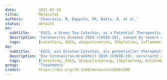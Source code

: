 ```yaml
---
date:          2021-02-24
title:         Molecules
authors:       'Chourasia, M, Koppula, PR, Battu, A, et al.'
status:        default
en:
  subtitle:    'EGCG, a Green Tea Catechin, as a Potential Therapeutic Agent for Symptomatic and Asymptomatic SARS-CoV-2 Infection'
  description: 'Coronavirus disease 2019 (COVID-19), caused by severe acute respiratory syndrome coronavirus 2 (SARS-CoV-2), has emerged to be the greatest threat to humanity in the modern world and has claimed nearly 2.2 million lives worldwide. The United States alone accounts for more than one fourth of 100 million COVID-19 cases across the globe. Although vaccination against SARS-CoV-2 has begun, its efficacy in preventing a new or repeat COVID-19 infection in immunized individuals is yet to be determined. Calls for repurposing of existing, approved, drugs that target the inflammatory condition in COVID-19 are growing. Our initial gene ontology analysis predicts a similarity between SARS-CoV-2 induced inflammatory and immune dysregulation and the pathophysiology of rheumatoid arthritis. Interestingly, many of the drugs related to rheumatoid arthritis have been found to be lifesaving and contribute to lower COVID-19 morbidity. We also performed in silico investigation of binding of epigallocatechin gallate (EGCG), a well-known catechin, and other catechins on viral proteins and identified papain-like protease protein (PLPro) as a binding partner. Catechins bind to the S1 ubiquitin-binding site of PLPro, which might inhibit its protease function and abrogate SARS-CoV-2 inhibitory function on ubiquitin proteasome system and interferon stimulated gene system. In the realms of addressing inflammation and how to effectively target SARS-CoV-2 mediated respiratory distress syndrome, we review in this article the available knowledge on the strategic placement of EGCG in curbing inflammatory signals and how it may serve as a broad spectrum therapeutic in asymptomatic and symptomatic COVID-19 patients.'
  tags:        [catechins, EGCG, ubiquitination, ISGylation, inflammation, rheumatoid arthritis, vaccines, PLPro]
de:
  subtitle:    'EGCG, ein Grüntee-Catechin, als potentieller therapeutischer Wirkstoff für symptomatische und asymptomatische SARS-CoV-2-Infektionen'
  description: 'Die Coronavirus-Krankheit 2019 (COVID-19), verursacht durch das schwere akute respiratorische Syndrom Coronavirus 2 (SARS-CoV-2), hat sich zur größten Bedrohung der Menschheit in der modernen Welt entwickelt und weltweit fast 2,2 Millionen Menschenleben gefordert. Allein auf die Vereinigten Staaten entfällt mehr als ein Viertel der 100 Millionen COVID-19-Fälle in der Welt. Obwohl mit der Impfung gegen SARS-CoV-2 begonnen wurde, muss ihre Wirksamkeit bei der Verhinderung einer neuen oder erneuten COVID-19-Infektion bei geimpften Personen noch ermittelt werden. Der Ruf nach einer Neuausrichtung bestehender, bereits zugelassener Medikamente, die auf den Entzündungszustand bei COVID-19 abzielen, wird immer lauter. Unsere erste Gen-Ontologie-Analyse sagt eine Ähnlichkeit zwischen der durch SARS-CoV-2 ausgelösten Entzündungs- und Immundysregulation und der Pathophysiologie der rheumatoiden Arthritis voraus. Interessanterweise haben sich viele der Medikamente, die mit rheumatoider Arthritis in Zusammenhang stehen, als lebensrettend erwiesen und tragen zu einer geringeren COVID-19-Morbidität bei. Wir haben auch in silico die Bindung von Epigallocatechingallat (EGCG), einem bekannten Catechin, und anderen Catechinen an virale Proteine untersucht und das papainartige Proteaseprotein (PLPro) als Bindungspartner identifiziert. Catechine binden an die S1-Ubiquitin-Bindungsstelle von PLPro, was dessen Proteasefunktion hemmen und die hemmende Wirkung von SARS-CoV-2 auf das Ubiquitin-Proteasom-System und das durch Interferon stimulierte Gensystem aufheben könnte. Im Bereich der Entzündungsbekämpfung und der wirksamen Bekämpfung des SARS-CoV-2-vermittelten Atemnotsyndroms wird in diesem Artikel das verfügbare Wissen über die strategische Platzierung von EGCG bei der Eindämmung von Entzündungssignalen und seine mögliche Funktion als Breitspektrum-Therapeutikum bei asymptomatischen und symptomatischen COVID-19-Patienten zusammengefasst.' 
  tags:        [Catechine, EGCG, Ubiquitinierung, ISGylierung, Entzündung, rheumatoide Arthritis, Impfstoffe, PLPro]
group:         'Treatments'
credit:        https://doi.org/10.3390/molecules26051200
---
```

